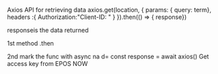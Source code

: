 Axios API for retrieving data
 axios.get(location, { 
 params: { query: term},
 headers :{
 Authorization:"Client-ID: " }
 }).then(() => {
 response})
 
 responseis the data returned
 
 1st method .then
 
 2nd mark the func with async na d= const response = await axios()
 Get access key from EPOS NOW
 
